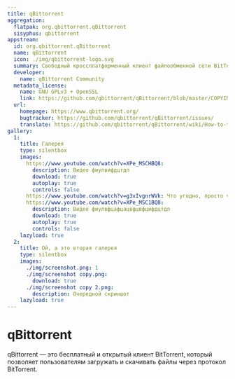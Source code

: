 ```yaml
---
title: qBittorrent
aggregation:
  flatpak: org.qbittorrent.qBittorrent
  sisyphus: qbittorrent
appstream:
  id: org.qbittorrent.qBittorrent
  name: qBittorrent
  icon: ./img/qbittorrent-logo.svg
  summary: Свободный кроссплатформенный клиент файлообменной сети BitTorrent.
  developer:
    name: qBittorrent Community
  metadata_license:
    name: GNU GPLv3 + OpenSSL
    link: https://github.com/qbittorrent/qBittorrent/blob/master/COPYING/
  url:
    homepage: https://www.qbittorrent.org/
    bugtracker: https://github.com/qbittorrent/qBittorrent/issues/
    translate: https://github.com/qbittorrent/qBittorrent/wiki/How-to-translate-qBittorrent
gallery:
  1:
    title: Галерея
    type: silentbox
    images:
      https://www.youtube.com/watch?v=XPe_MSCHBQ8:
        description: Видео фиулвифдцтдл
        download: true
        autoplay: true
        controls: false
      https://www.youtube.com/watch?v=g3xIvgnrWVk: Что угодно, просто чтобы был ключ, если не нужны параметры
      https://www.youtube.com/watch?v=XPe_MSC1BQ8:
        description: Видео фиулвфцафцацвфцвфцифдцтдл
        download: true
        autoplay: true
        controls: false
    lazyload: true
  2:
    title: Ой, а это вторая галерея
    type: silentbox
    images:
      ./img/screenshot.png: 1
      ./img/screenshot copy.png:
        download: true
      ./img/screenshot copy 2.png:
        description: Очередной скриншот
    lazyload: true
---
```


# qBittorrent

qBittorrent — это бесплатный и открытый клиент BitTorrent, который позволяет пользователям загружать и скачивать файлы через протокол BitTorrent.

<!--@include: @apps/_parts/install/content-repo.md-->
<!--@include: @apps/_parts/install/content-flatpak.md-->
